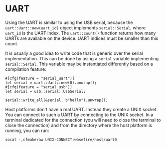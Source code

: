 # UART

Using the UART is similar to using the USB serial, because the `uart::Uart::new(uart_id)` object
implements `serial::Serial`, where `uart_id` is the UART index. The `uart::count()` function returns
how many UARTs are available on the device. UART indices must be smaller than this count.

It is usually a good idea to write code that is generic over the serial implementation. This can be
done by using a `serial` variable implementing `serial::Serial`. This variable may be instantiated
differently based on a compilation feature:

```rust,no_run,noplayground
#[cfg(feature = "serial_uart")]
let serial = uart::Uart::new(0).unwrap();
#[cfg(feature = "serial_usb")]
let serial = usb::serial::UsbSerial;

serial::write_all(&serial, b"hello").unwrap();
```

Host platforms don't have a real UART. Instead they create a UNIX socket. You can connect to such a
UART by connecting to the UNIX socket. In a terminal dedicated for the connection (you will need to
close the terminal to close the connection) and from the directory where the host platform is
running, you can run:

```shell
socat -,cfmakeraw UNIX-CONNECT:wasefire/host/uart0
```
